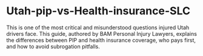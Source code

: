 # Utah-pip-vs-Health-insurance-SLC
This is one of the most critical and misunderstood questions injured Utah drivers face. This guide, authored by BAM Personal Injury Lawyers, explains the differences between PIP and health insurance coverage, who pays first, and how to avoid subrogation pitfalls.
